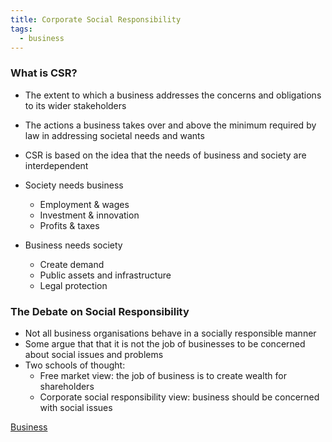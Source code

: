 ```yaml
---
title: Corporate Social Responsibility
tags:
  - business
---
```


### What is CSR?

- The extent to which a business addresses the concerns and obligations to its wider stakeholders
- The actions a business takes over and above the minimum required by law in addressing societal needs and wants

- CSR is based on the idea that the needs of business and society are interdependent

- Society needs business
	- Employment & wages
	- Investment & innovation
	- Profits & taxes
- Business needs society
	- Create demand
	- Public assets and infrastructure
	- Legal protection


### The Debate on Social Responsibility

- Not all business organisations behave in a socially responsible manner
- Some argue that that it is not the job of businesses to be concerned about social issues and problems
- Two schools of thought:
	- Free market view: the job of business is to create wealth for shareholders
	- Corporate social responsibility view: business should be concerned with social issues


[Business](/Business)